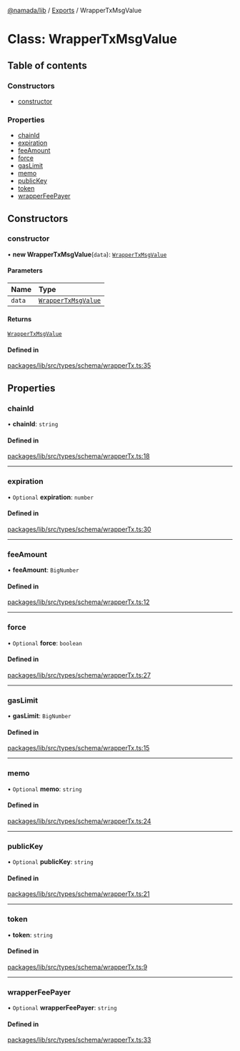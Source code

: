 [@namada/lib](../README.md) / [Exports](../modules.md) / WrapperTxMsgValue

# Class: WrapperTxMsgValue

## Table of contents

### Constructors

- [constructor](WrapperTxMsgValue.md#constructor)

### Properties

- [chainId](WrapperTxMsgValue.md#chainid)
- [expiration](WrapperTxMsgValue.md#expiration)
- [feeAmount](WrapperTxMsgValue.md#feeamount)
- [force](WrapperTxMsgValue.md#force)
- [gasLimit](WrapperTxMsgValue.md#gaslimit)
- [memo](WrapperTxMsgValue.md#memo)
- [publicKey](WrapperTxMsgValue.md#publickey)
- [token](WrapperTxMsgValue.md#token)
- [wrapperFeePayer](WrapperTxMsgValue.md#wrapperfeepayer)

## Constructors

### constructor

• **new WrapperTxMsgValue**(`data`): [`WrapperTxMsgValue`](WrapperTxMsgValue.md)

#### Parameters

| Name | Type |
| :------ | :------ |
| `data` | [`WrapperTxMsgValue`](WrapperTxMsgValue.md) |

#### Returns

[`WrapperTxMsgValue`](WrapperTxMsgValue.md)

#### Defined in

[packages/lib/src/types/schema/wrapperTx.ts:35](https://github.com/namada-net/namada-sdkjs/blob/317e383a8ca213c3545ce431bc294c7340c765cd/packages/lib/src/types/schema/wrapperTx.ts#L35)

## Properties

### chainId

• **chainId**: `string`

#### Defined in

[packages/lib/src/types/schema/wrapperTx.ts:18](https://github.com/namada-net/namada-sdkjs/blob/317e383a8ca213c3545ce431bc294c7340c765cd/packages/lib/src/types/schema/wrapperTx.ts#L18)

___

### expiration

• `Optional` **expiration**: `number`

#### Defined in

[packages/lib/src/types/schema/wrapperTx.ts:30](https://github.com/namada-net/namada-sdkjs/blob/317e383a8ca213c3545ce431bc294c7340c765cd/packages/lib/src/types/schema/wrapperTx.ts#L30)

___

### feeAmount

• **feeAmount**: `BigNumber`

#### Defined in

[packages/lib/src/types/schema/wrapperTx.ts:12](https://github.com/namada-net/namada-sdkjs/blob/317e383a8ca213c3545ce431bc294c7340c765cd/packages/lib/src/types/schema/wrapperTx.ts#L12)

___

### force

• `Optional` **force**: `boolean`

#### Defined in

[packages/lib/src/types/schema/wrapperTx.ts:27](https://github.com/namada-net/namada-sdkjs/blob/317e383a8ca213c3545ce431bc294c7340c765cd/packages/lib/src/types/schema/wrapperTx.ts#L27)

___

### gasLimit

• **gasLimit**: `BigNumber`

#### Defined in

[packages/lib/src/types/schema/wrapperTx.ts:15](https://github.com/namada-net/namada-sdkjs/blob/317e383a8ca213c3545ce431bc294c7340c765cd/packages/lib/src/types/schema/wrapperTx.ts#L15)

___

### memo

• `Optional` **memo**: `string`

#### Defined in

[packages/lib/src/types/schema/wrapperTx.ts:24](https://github.com/namada-net/namada-sdkjs/blob/317e383a8ca213c3545ce431bc294c7340c765cd/packages/lib/src/types/schema/wrapperTx.ts#L24)

___

### publicKey

• `Optional` **publicKey**: `string`

#### Defined in

[packages/lib/src/types/schema/wrapperTx.ts:21](https://github.com/namada-net/namada-sdkjs/blob/317e383a8ca213c3545ce431bc294c7340c765cd/packages/lib/src/types/schema/wrapperTx.ts#L21)

___

### token

• **token**: `string`

#### Defined in

[packages/lib/src/types/schema/wrapperTx.ts:9](https://github.com/namada-net/namada-sdkjs/blob/317e383a8ca213c3545ce431bc294c7340c765cd/packages/lib/src/types/schema/wrapperTx.ts#L9)

___

### wrapperFeePayer

• `Optional` **wrapperFeePayer**: `string`

#### Defined in

[packages/lib/src/types/schema/wrapperTx.ts:33](https://github.com/namada-net/namada-sdkjs/blob/317e383a8ca213c3545ce431bc294c7340c765cd/packages/lib/src/types/schema/wrapperTx.ts#L33)
